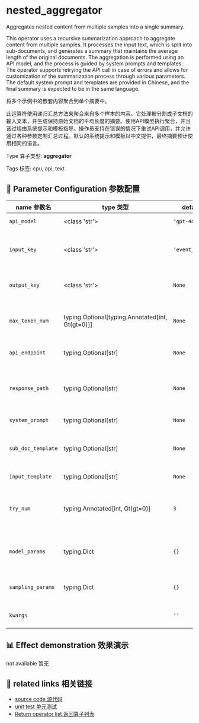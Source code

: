 # nested_aggregator

Aggregates nested content from multiple samples into a single summary.

This operator uses a recursive summarization approach to aggregate content from multiple samples. It processes the input text, which is split into sub-documents, and generates a summary that maintains the average length of the original documents. The aggregation is performed using an API model, and the process is guided by system prompts and templates. The operator supports retrying the API call in case of errors and allows for customization of the summarization process through various parameters. The default system prompt and templates are provided in Chinese, and the final summary is expected to be in the same language.

将多个示例中的嵌套内容聚合到单个摘要中。

此运算符使用递归汇总方法来聚合来自多个样本的内容。它处理被分割成子文档的输入文本，并生成保持原始文档的平均长度的摘要。使用API模型执行聚合，并且该过程由系统提示和模板指导。操作员支持在错误的情况下重试API调用，并允许通过各种参数定制汇总过程。默认的系统提示和模板以中文提供，最终摘要预计使用相同的语言。

Type 算子类型: **aggregator**

Tags 标签: cpu, api, text

## 🔧 Parameter Configuration 参数配置
| name 参数名 | type 类型 | default 默认值 | desc 说明 |
|--------|------|--------|------|
| `api_model` | <class 'str'> | `'gpt-4o'` | API model name. |
| `input_key` | <class 'str'> | `'event_description'` | The input key in the meta field of the samples. |
| `output_key` | <class 'str'> | `None` | The output key in the aggregation field in the |
| `max_token_num` | typing.Optional[typing.Annotated[int, Gt(gt=0)]] | `None` | The max token num of the total tokens of the |
| `api_endpoint` | typing.Optional[str] | `None` | URL endpoint for the API. |
| `response_path` | typing.Optional[str] | `None` | Path to extract content from the API response. |
| `system_prompt` | typing.Optional[str] | `None` | The system prompt. |
| `sub_doc_template` | typing.Optional[str] | `None` | The template for input text in each sample. |
| `input_template` | typing.Optional[str] | `None` | The input template. |
| `try_num` | typing.Annotated[int, Gt(gt=0)] | `3` | The number of retry attempts when there is an API |
| `model_params` | typing.Dict | `{}` | Parameters for initializing the API model. |
| `sampling_params` | typing.Dict | `{}` | Extra parameters passed to the API call. |
| `kwargs` |  | `''` | Extra keyword arguments. |

## 📊 Effect demonstration 效果演示
not available 暂无

## 🔗 related links 相关链接
- [source code 源代码](../../../data_juicer/ops/aggregator/nested_aggregator.py)
- [unit test 单元测试](../../../tests/ops/aggregator/test_nested_aggregator.py)
- [Return operator list 返回算子列表](../../Operators.md)
